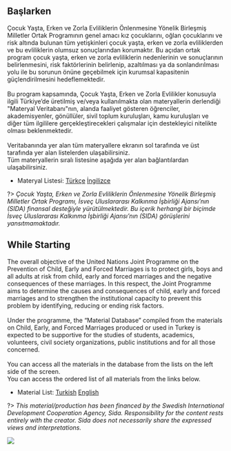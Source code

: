## Başlarken

Çocuk Yaşta, Erken ve Zorla Evliliklerin Önlenmesine Yönelik Birleşmiş Milletler Ortak Programının genel amacı kız çocuklarını, oğlan çocuklarını ve risk altında bulunan tüm yetişkinleri çocuk yaşta, erken ve zorla evliliklerden ve bu evliliklerin olumsuz sonuçlarından korumaktır. Bu açıdan ortak program çocuk yaşta, erken ve zorla evliliklerin nedenlerinin ve sonuçlarının belirlenmesini, risk faktörlerinin belirlenip, azaltılması ya da sonlandırılması yolu ile bu sorunun önüne geçebilmek için kurumsal kapasitenin güçlendirilmesini hedeflemektedir.<br/>
<br/>
Bu program kapsamında, Çocuk Yaşta, Erken ve Zorla Evlilikler konusuyla ilgili Türkiye’de üretilmiş ve/veya kullanılmakta olan materyallerin derlendiği "Materyal Veritabanı"nın, alanda faaliyet gösteren öğrenciler, akademisyenler, gönüllüler, sivil toplum kuruluşları, kamu kuruluşları ve diğer tüm ilgililere gerçekleştirecekleri çalışmalar için destekleyici nitelikte olması beklenmektedir.<br/>
<br/>
Veritabanında yer alan tüm materyallere ekranın sol tarafında ve üst tarafında yer alan listelerden ulaşabilirsiniz.<br/>
Tüm materyallerin sıralı listesine aşağıda yer alan bağlantılardan ulaşabilirsiniz.

- Materyal Listesi:  [Türkçe](.\downloads\trlist.xlsx ':ignore') [İngilizce](.\downloads\englist1.xlsx ':ignore')

?> *Çocuk Yaşta, Erken ve Zorla Evliliklerin Önlenmesine Yönelik Birleşmiş Milletler Ortak Programı, İsveç Uluslararası Kalkınma İşbirliği Ajansı’nın (SIDA) finansal desteğiyle yürütülmektedir. Bu içerik herhangi bir biçimde İsveç Uluslararası Kalkınma İşbirliği Ajansı’nın (SIDA) görüşlerini yansıtmamaktadır.* 

## While Starting

The overall objective of the United Nations Joint Programme on the Prevention of Child, Early and Forced Marriages is to protect girls, boys and all adults at risk from child, early and forced marriages and the negative consequences of these marriages. In this respect, the Joint Programme aims to determine the causes and consequences of child, early and forced marriages and to strengthen the institutional capacity to prevent this problem by identifying, reducing or ending risk factors.<br/>
<br/>
Under the programme, the “Material Database” compiled from the materials on Child, Early, and Forced Marriages produced or used in Turkey is expected to be supportive for the studies of students, academics, volunteers, civil society organizations, public institutions and for all those concerned.<br/>
<br/>
You can access all the materials in the database from the lists on the left side of the screen.<br/>
You can access the ordered list of all materials from the links below.

- Material List: [Turkish](.\downloads\trlist.xlsx ':ignore') [English](.\downloads\englist1.xlsx ':ignore')

?> *This material/production has been financed by the Swedish International Development Cooperation Agency, Sida. Responsibility for the content rests entirely with the creator. Sida does not necessarily share the expressed views and interpretations.* 

<!-- background color -->
![](#fff)